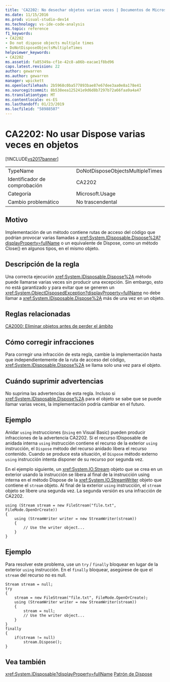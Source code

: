 ```yaml
---
title: 'CA2202: No desechar objetos varias veces | Documentos de Microsoft'
ms.date: 11/15/2016
ms.prod: visual-studio-dev14
ms.technology: vs-ide-code-analysis
ms.topic: reference
f1_keywords:
- CA2202
- Do not dispose objects multiple times
- DoNotDisposeObjectsMultipleTimes
helpviewer_keywords:
- CA2202
ms.assetid: fa85349a-cf1e-42c8-a86b-eacae1f8bd96
caps.latest.revision: 22
author: gewarren
ms.author: gewarren
manager: wpickett
ms.openlocfilehash: 2b5968c0ba577893bae87e67dee3aa0e8a178e41
ms.sourcegitcommit: 8b538eea125241e9d6d8b7297b72a66faa9a4a47
ms.translationtype: MT
ms.contentlocale: es-ES
ms.lasthandoff: 01/23/2019
ms.locfileid: "58988507"
---
```

# <a name="ca2202-do-not-dispose-objects-multiple-times"></a>CA2202: No usar Dispose varias veces en objetos
[!INCLUDE[vs2017banner](../includes/vs2017banner.md)]

|||
|-|-|
|TypeName|DoNotDisposeObjectsMultipleTimes|
|Identificador de comprobación|CA2202|
|Categoría|Microsoft.Usage|
|Cambio problemático|No trascendental|

## <a name="cause"></a>Motivo
 Implementación de un método contiene rutas de acceso del código que podrían provocar varias llamadas a <xref:System.IDisposable.Dispose%2A?displayProperty=fullName> o un equivalente de Dispose, como un método Close() en algunos tipos, en el mismo objeto.

## <a name="rule-description"></a>Descripción de la regla
 Una correcta ejecución <xref:System.IDisposable.Dispose%2A> método puede llamarse varias veces sin producir una excepción. Sin embargo, esto no está garantizado y para evitar que se generen un <xref:System.ObjectDisposedException?displayProperty=fullName> no debe llamar a <xref:System.IDisposable.Dispose%2A> más de una vez en un objeto.

## <a name="related-rules"></a>Reglas relacionadas
 [CA2000: Eliminar objetos antes de perder el ámbito](../code-quality/ca2000-dispose-objects-before-losing-scope.md)

## <a name="how-to-fix-violations"></a>Cómo corregir infracciones
 Para corregir una infracción de esta regla, cambie la implementación hasta que independientemente de la ruta de acceso del código, <xref:System.IDisposable.Dispose%2A> se llama solo una vez para el objeto.

## <a name="when-to-suppress-warnings"></a>Cuándo suprimir advertencias
 No suprima las advertencias de esta regla. Incluso si <xref:System.IDisposable.Dispose%2A> para el objeto se sabe que se puede llamar varias veces, la implementación podría cambiar en el futuro.

## <a name="example"></a>Ejemplo
 Anidar `using` instrucciones (`Using` en Visual Basic) pueden producir infracciones de la advertencia CA2202. Si el recurso IDisposable de anidada interna `using` instrucción contiene el recurso de la exterior `using` instrucción, el `Dispose` método del recurso anidado libera el recurso contenido. Cuando se produce esta situación, el `Dispose` método externo `using` instrucción intenta disponer de su recurso por segunda vez.

 En el ejemplo siguiente, un <xref:System.IO.Stream> objeto que se crea en un exterior usando la instrucción se libera al final de la instrucción using interna en el método Dispose de la <xref:System.IO.StreamWriter> objeto que contiene el `stream` objeto. Al final de la exterior `using` instrucción, el `stream` objeto se libere una segunda vez. La segunda versión es una infracción de CA2202.

```
using (Stream stream = new FileStream("file.txt", FileMode.OpenOrCreate))
{
    using (StreamWriter writer = new StreamWriter(stream))
    {
        // Use the writer object...
    }
}
```

## <a name="example"></a>Ejemplo
 Para resolver este problema, use un `try` / `finally` bloquear en lugar de la exterior `using` instrucción. En el `finally` bloquear, asegúrese de que el `stream` del recurso no es null.

```
Stream stream = null;
try
{
    stream = new FileStream("file.txt", FileMode.OpenOrCreate);
    using (StreamWriter writer = new StreamWriter(stream))
    {
        stream = null;
        // Use the writer object...
    }
}
finally
{
    if(stream != null)
        stream.Dispose();
}
```

## <a name="see-also"></a>Vea también
 <xref:System.IDisposable?displayProperty=fullName> [Patrón de Dispose](http://msdn.microsoft.com/library/31a6c13b-d6a2-492b-9a9f-e5238c983bcb)
